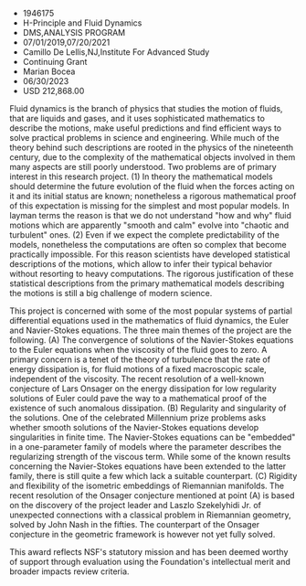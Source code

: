 
* 1946175
* H-Principle and Fluid Dynamics
* DMS,ANALYSIS PROGRAM
* 07/01/2019,07/20/2021
* Camillo De Lellis,NJ,Institute For Advanced Study
* Continuing Grant
* Marian Bocea
* 06/30/2023
* USD 212,868.00

Fluid dynamics is the branch of physics that studies the motion of fluids, that
are liquids and gases, and it uses sophisticated mathematics to describe the
motions, make useful predictions and find efficient ways to solve practical
problems in science and engineering. While much of the theory behind such
descriptions are rooted in the physics of the nineteenth century, due to the
complexity of the mathematical objects involved in them many aspects are still
poorly understood. Two problems are of primary interest in this research
project. (1) In theory the mathematical models should determine the future
evolution of the fluid when the forces acting on it and its initial status are
known; nonetheless a rigorous mathematical proof of this expectation is missing
for the simplest and most popular models. In layman terms the reason is that we
do not understand "how and why" fluid motions which are apparently "smooth and
calm" evolve into "chaotic and turbulent" ones. (2) Even if we expect the
complete predictability of the models, nonetheless the computations are often so
complex that become practically impossible. For this reason scientists have
developed statistical descriptions of the motions, which allow to infer their
typical behavior without resorting to heavy computations. The rigorous
justification of these statistical descriptions from the primary mathematical
models describing the motions is still a big challenge of modern science.

This project is concerned with some of the most popular systems of partial
differential equations used in the mathematics of fluid dynamics, the Euler and
Navier-Stokes equations. The three main themes of the project are the following.
(A) The convergence of solutions of the Navier-Stokes equations to the Euler
equations when the viscosity of the fluid goes to zero. A primary concern is a
tenet of the theory of turbulence that the rate of energy dissipation is, for
fluid motions of a fixed macroscopic scale, independent of the viscosity. The
recent resolution of a well-known conjecture of Lars Onsager on the energy
dissipation for low regularity solutions of Euler could pave the way to a
mathematical proof of the existence of such anomalous dissipation. (B)
Regularity and singularity of the solutions. One of the celebrated Millennium
prize problems asks whether smooth solutions of the Navier-Stokes equations
develop singularities in finite time. The Navier-Stokes equations can be
"embedded" in a one-parameter family of models where the parameter describes the
regularizing strength of the viscous term. While some of the known results
concerning the Navier-Stokes equations have been extended to the latter family,
there is still quite a few which lack a suitable counterpart. (C) Rigidity and
flexibility of the isometric embeddings of Riemannian manifolds. The recent
resolution of the Onsager conjecture mentioned at point (A) is based on the
discovery of the project leader and Laszlo Szekelyhidi Jr. of unexpected
connections with a classical problem in Riemannian geometry, solved by John Nash
in the fifties. The counterpart of the Onsager conjecture in the geometric
framework is however not yet fully solved.

This award reflects NSF's statutory mission and has been deemed worthy of
support through evaluation using the Foundation's intellectual merit and broader
impacts review criteria.
